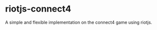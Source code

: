 riotjs-connect4
===============

A simple and flexible implementation on the connect4 game using riotjs.
